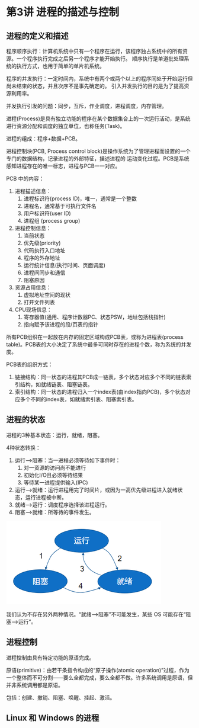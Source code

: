 # 第3讲 进程的描述与控制

## 进程的定义和描述

程序顺序执行：计算机系统中只有一个程序在运行，该程序独占系统中的所有资源。一个程序执行完成之后另一个程序才能开始执行。
顺序执行是单道批处理系统的执行方式，也用于简单的单片机系统。

程序的并发执行：一定时间内，系统中有两个或两个以上的程序同处于开始运行但尚未结束的状态，并且次序不是事先确定的。
引入并发执行的目的是为了提高资源利用率。

并发执行引发的问题：同步，互斥，作业调度，进程调度，内存管理。

进程(Process)是具有独立功能的程序在某个数据集合上的一次运行活动，是系统进行资源分配和调度的独立单位，也称任务(Task)。

进程的组成：程序+数据+PCB。

进程控制块(PCB, Process control block)是操作系统为了管理进程而设置的一个专门的数据结构，记录进程的外部特征，描述进程的
运动变化过程。PCB是系统感知进程存在的唯一标志，进程与PCB一一对应。

PCB 中的内容：

1. 进程描述信息：
    1. 进程标识符(process ID)，唯一，通常是一个整数
    2. 进程名，通常基于可执行文件名
    3. 用户标识符(user ID)
    4. 进程组 (process group)
2. 进程控制信息：
    1. 当前状态
    2. 优先级(priority)
    3. 代码执行入口地址
    4. 程序的外存地址
    5. 运行统计信息(执行时间、页面调度)
    6. 进程间同步和通信
    7. 阻塞原因
3. 资源占用信息：
    1. 虚拟地址空间的现状
    2. 打开文件列表
4. CPU现场信息：
    1. 寄存器值(通用、程序计数器PC、状态PSW，地址包括栈指针)
    2. 指向赋予该进程的段/页表的指针

所有PCB组织在一起放在内存的固定区域构成PCB表，或称为进程表(process table)。PCB表的大小决定了系统中最多可同时存在的进程个数，称为系统的并发度。

PCB表的组织方式：

1. 链接结构：同一状态的进程其PCB成一链表，多个状态对应多个不同的链表索引结构，如就绪链表、阻塞链表。
2. 索引结构：同一状态的进程归入一个index表(由index指向PCB)，多个状态对应多个不同的index表，如就绪索引表、阻塞索引表。

## 进程的状态

进程的3种基本状态：运行，就绪，阻塞。

4种状态转换：

1. 运行-->阻塞：当一进程必须等待如下事件时：
    1. 对一资源的访问尚不能进行
    2. 初始化I/O且必须等待结果
    3. 等待某一进程提供输入(IPC)
2. 运行-->就绪：运行进程用完了时间片，或因为一高优先级进程进入就绪状态，运行进程被中断。
3. 就绪-->运行：调度程序选择该进程运行。
4. 阻塞-->就绪：所等待的事件发生。

![chapter3_img1](../../assets/images/course_notes/operating_system/ch3_img1.png)

我们认为不存在另外两种情况。“就绪-->阻塞”不可能发生，某些 OS 可能存在“阻塞-->运行”。

## 进程控制

进程控制由具有特定功能的原语完成。

原语(primitive)：由若干条指令构成的“原子操作(atomic operation)”过程，作为一个整体而不可分割——要么全都完成，要么全都不做。许多系统调用是原语，但并非系统调用都是原语。

包括：创建、撤销、阻塞、唤醒、挂起、激活。

## Linux 和 Windows 的进程
